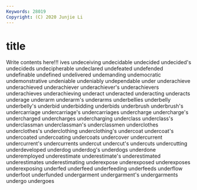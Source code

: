 ```yaml
---
Keywords: 28019
Copyright: (C) 2020 Junjie Li
---
```


# title

Write contents here!!!
ives 
undeceiving 
undecidable 
undecided 
undecided's 
undecideds 
undecipherable
undeclared 
undefeated 
undefended 
undefinable 
undefined 
undelivered 
undemanding 
undemocratic 
undemonstrative 
undeniable
undeniably 
undependable 
under 
underachieve 
underachieved 
underachiever 
underachiever's 
underachievers 
underachieves 
underachieving
underact 
underacted 
underacting 
underacts 
underage 
underarm 
underarm's 
underarms 
underbellies 
underbelly
underbelly's 
underbid 
underbidding 
underbids 
underbrush 
underbrush's 
undercarriage 
undercarriage's 
undercarriages 
undercharge
undercharge's 
undercharged 
undercharges 
undercharging 
underclass 
underclass's 
underclassman 
underclassman's 
underclassmen 
underclothes
underclothes's 
underclothing 
underclothing's 
undercoat 
undercoat's 
undercoated 
undercoating 
undercoats 
undercover 
undercurrent
undercurrent's 
undercurrents 
undercut 
undercut's 
undercuts 
undercutting 
underdeveloped 
underdog 
underdog's 
underdogs
underdone 
underemployed 
underestimate 
underestimate's 
underestimated 
underestimates 
underestimating 
underexpose 
underexposed 
underexposes
underexposing 
underfed 
underfeed 
underfeeding 
underfeeds 
underflow 
underfoot 
underfunded 
undergarment 
undergarment's
undergarments 
undergo 
undergoes 
